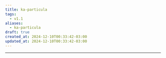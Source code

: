 ```yaml
---
title: ka-particula
tags:
  - v1.1
aliases:
  - ka-particula
draft: true
created_at: 2024-12-10T00:33:42-03:00
updated_at: 2024-12-10T00:33:42-03:00
---
```



---

